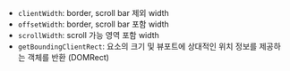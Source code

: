 - `clientWidth`: border, scroll bar 제외 width
- `offsetWidth`: border, scroll bar 포함 width
- `scrollWidth`: scroll 가능 영역 포함 width
- `getBoundingClientRect`: 요소의 크기 및 뷰포트에 상대적인 위치 정보를 제공하는 객체를 반환 (DOMRect)
